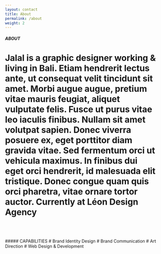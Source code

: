```yaml
---
layout: contact
title: About
permalink: /about
weight: 2
---
```


##### ABOUT
# Jalal is a graphic designer working & living in Bali. Etiam hendrerit lectus ante, ut consequat velit tincidunt sit amet. Morbi augue augue, pretium vitae mauris feugiat, aliquet vulputate felis. Fusce ut purus vitae leo iaculis finibus. Nullam sit amet volutpat sapien. Donec viverra posuere ex, eget porttitor diam gravida vitae. Sed fermentum orci ut vehicula maximus. In finibus dui eget orci hendrerit, id malesuada elit tristique. Donec congue quam quis orci pharetra, vitae ornare tortor auctor. Currently at Léon Design Agency
<br>
<br>
<br>
##### CAPABILITIES
# Brand Identity Design
# Brand Communication
# Art Direction
# Web Design & Development